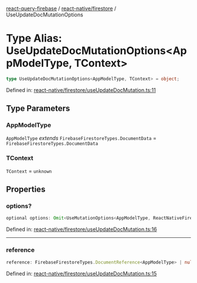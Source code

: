 [react-query-firebase](../../../modules.md) / [react-native/firestore](../index.md) / UseUpdateDocMutationOptions

# Type Alias: UseUpdateDocMutationOptions\<AppModelType, TContext\>

```ts
type UseUpdateDocMutationOptions<AppModelType, TContext> = object;
```

Defined in: [react-native/firestore/useUpdateDocMutation.ts:11](https://github.com/vpishuk/react-query-firebase/blob/43c0734068a570cd646254bb366ccd8007f7dfed/react-native/firestore/useUpdateDocMutation.ts#L11)

## Type Parameters

### AppModelType

`AppModelType` *extends* `FirebaseFirestoreTypes.DocumentData` = `FirebaseFirestoreTypes.DocumentData`

### TContext

`TContext` = `unknown`

## Properties

### options?

```ts
optional options: Omit<UseMutationOptions<AppModelType, ReactNativeFirebase.NativeFirebaseError, UseUpdateDocMutationValues<AppModelType>, TContext>, "mutationFn" | "mutationKey">;
```

Defined in: [react-native/firestore/useUpdateDocMutation.ts:16](https://github.com/vpishuk/react-query-firebase/blob/43c0734068a570cd646254bb366ccd8007f7dfed/react-native/firestore/useUpdateDocMutation.ts#L16)

***

### reference

```ts
reference: FirebaseFirestoreTypes.DocumentReference<AppModelType> | null;
```

Defined in: [react-native/firestore/useUpdateDocMutation.ts:15](https://github.com/vpishuk/react-query-firebase/blob/43c0734068a570cd646254bb366ccd8007f7dfed/react-native/firestore/useUpdateDocMutation.ts#L15)
